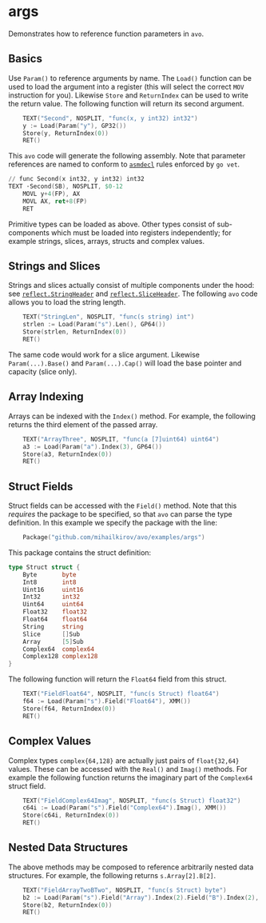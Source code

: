 # args

Demonstrates how to reference function parameters in `avo`.

## Basics

Use `Param()` to reference arguments by name. The `Load()` function can be used to load the argument into a register (this will select the correct `MOV` instruction for you). Likewise `Store` and `ReturnIndex` can be used to write the return value. The following function will return its second argument.

[embedmd]:# (asm.go go /.*TEXT.*Second/ /RET.*/)
```go
	TEXT("Second", NOSPLIT, "func(x, y int32) int32")
	y := Load(Param("y"), GP32())
	Store(y, ReturnIndex(0))
	RET()
```

This `avo` code will generate the following assembly. Note that parameter references are named to conform to [`asmdecl`](https://godoc.org/golang.org/x/tools/go/analysis/passes/asmdecl) rules enforced by `go vet`.

[embedmd]:# (args.s s /.*func Second/ /RET/)
```s
// func Second(x int32, y int32) int32
TEXT ·Second(SB), NOSPLIT, $0-12
	MOVL y+4(FP), AX
	MOVL AX, ret+8(FP)
	RET
```

Primitive types can be loaded as above. Other types consist of sub-components which must be loaded into registers independently; for example strings, slices, arrays, structs and complex values.

## Strings and Slices

Strings and slices actually consist of multiple components under the hood: see [`reflect.StringHeader`](https://golang.org/pkg/reflect/#StringHeader) and [`reflect.SliceHeader`](https://golang.org/pkg/reflect/#SliceHeader). The following `avo` code allows you to load the string length.

[embedmd]:# (asm.go go /.*TEXT.*StringLen/ /RET.*/)
```go
	TEXT("StringLen", NOSPLIT, "func(s string) int")
	strlen := Load(Param("s").Len(), GP64())
	Store(strlen, ReturnIndex(0))
	RET()
```

The same code would work for a slice argument. Likewise `Param(...).Base()` and `Param(...).Cap()` will load the base pointer and capacity (slice only).

## Array Indexing

Arrays can be indexed with the `Index()` method. For example, the following returns the third element of the passed array.

[embedmd]:# (asm.go go /.*TEXT.*ArrayThree/ /RET.*/)
```go
	TEXT("ArrayThree", NOSPLIT, "func(a [7]uint64) uint64")
	a3 := Load(Param("a").Index(3), GP64())
	Store(a3, ReturnIndex(0))
	RET()
```

## Struct Fields

Struct fields can be accessed with the `Field()` method. Note that this _requires_ the package to be specified, so that `avo` can parse the type definition. In this example we specify the package with the line:

[embedmd]:# (asm.go go /.*Package\(.*/)
```go
	Package("github.com/mihailkirov/avo/examples/args")
```

This package contains the struct definition:

[embedmd]:# (args.go go /type Struct/ /^}/)
```go
type Struct struct {
	Byte       byte
	Int8       int8
	Uint16     uint16
	Int32      int32
	Uint64     uint64
	Float32    float32
	Float64    float64
	String     string
	Slice      []Sub
	Array      [5]Sub
	Complex64  complex64
	Complex128 complex128
}
```

The following function will return the `Float64` field from this struct.

[embedmd]:# (asm.go go /.*TEXT.*FieldFloat64/ /RET.*/)
```go
	TEXT("FieldFloat64", NOSPLIT, "func(s Struct) float64")
	f64 := Load(Param("s").Field("Float64"), XMM())
	Store(f64, ReturnIndex(0))
	RET()
```

## Complex Values

Complex types `complex{64,128}` are actually just pairs of `float{32,64}` values. These can be accessed with the `Real()` and `Imag()` methods. For example the following function returns the imaginary part of the `Complex64` struct field.

[embedmd]:# (asm.go go /.*TEXT.*FieldComplex64Imag/ /RET.*/)
```go
	TEXT("FieldComplex64Imag", NOSPLIT, "func(s Struct) float32")
	c64i := Load(Param("s").Field("Complex64").Imag(), XMM())
	Store(c64i, ReturnIndex(0))
	RET()
```

## Nested Data Structures

The above methods may be composed to reference arbitrarily nested data structures. For example, the following returns `s.Array[2].B[2]`.

[embedmd]:# (asm.go go /.*TEXT.*FieldArrayTwoBTwo/ /RET.*/)
```go
	TEXT("FieldArrayTwoBTwo", NOSPLIT, "func(s Struct) byte")
	b2 := Load(Param("s").Field("Array").Index(2).Field("B").Index(2), GP8())
	Store(b2, ReturnIndex(0))
	RET()
```
